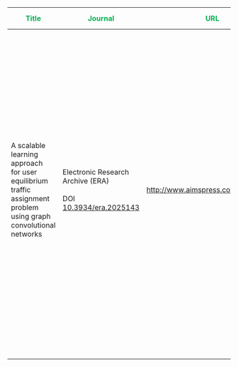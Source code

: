 



| <span style="color:rgb(0, 176, 80)">**Title**</span>                                                                | <span style="color:rgb(0, 176, 80)">Journal</span>                          | <font color="#00b050">URL</font>     | <span style="color:rgb(0, 176, 80)">Problem Motivation</span>                                                                                                                                                                                                                                                                                                                                                                                                                         | <font color="#00b050">Key takeaway</font>                                                                                                                                                                                                                                                                                                                                                                                                          | <font color="#00b050">The model architecture</font> | <font color="#00b050">Limitations</font> |
| ------------------------------------------------------------------------------------------------------------------- | --------------------------------------------------------------------------- | ------------------------------------ | ------------------------------------------------------------------------------------------------------------------------------------------------------------------------------------------------------------------------------------------------------------------------------------------------------------------------------------------------------------------------------------------------------------------------------------------------------------------------------------- | -------------------------------------------------------------------------------------------------------------------------------------------------------------------------------------------------------------------------------------------------------------------------------------------------------------------------------------------------------------------------------------------------------------------------------------------------- | --------------------------------------------------- | ---------------------------------------- |
| A scalable learning approach <br>for user equilibrium traffic assignment problem using graph convolutional networks | Electronic Research Archive (ERA) <br> <br> DOI <br>[10.3934/era.2025143]() | http://www.aimspress.com/journal/ERA | . The **User Equilibrium Traffic Assignment Problem (UE-TAP)** is crucial for managing traffic and urban mobility.      <br> <br>                                            . Traditional methods (e.g., optimization-based algorithms) are <span style="color:rgb(255, 0, 0)"><b>computationally expensive</b></span>, <span style="color:rgb(255, 0, 0)">rely on <b>strict assumptions</b></span>, and <span style="color:rgb(255, 0, 0)"><b>struggle with scalability</b>.</span> | The authors aimed to **develop a new data-driven method** to solve the **User Equilibrium Traffic Assignment Problem (UE-TAP)** — that is, to estimate how traffic distributes itself in a network **when every traveler chooses the route that minimizes their own travel time** (i.e., the _user equilibrium_ condition) — <span style="color:rgb(255, 0, 0)"><b>without relying on traditional optimization or iterative algorithms</b></span>. |                                                     |                                          |
|                                                                                                                     |                                                                             |                                      |                                                                                                                                                                                                                                                                                                                                                                                                                                                                                       |                                                                                                                                                                                                                                                                                                                                                                                                                                                    |                                                     |                                          |
|                                                                                                                     |                                                                             |                                      |                                                                                                                                                                                                                                                                                                                                                                                                                                                                                       |                                                                                                                                                                                                                                                                                                                                                                                                                                                    |                                                     |                                          |
|                                                                                                                     |                                                                             |                                      |                                                                                                                                                                                                                                                                                                                                                                                                                                                                                       |                                                                                                                                                                                                                                                                                                                                                                                                                                                    |                                                     |                                          |


